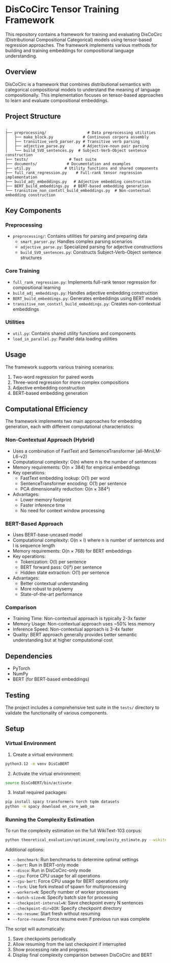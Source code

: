 # DisCoCirc Tensor Training Framework

This repository contains a framework for training and evaluating DisCoCirc (Distributional Compositional Categorical) models using tensor-based regression approaches. The framework implements various methods for building and training embeddings for compositional language understanding.

## Overview

DisCoCirc is a framework that combines distributional semantics with categorical compositional models to understand the meaning of language compositionally. This implementation focuses on tensor-based approaches to learn and evaluate compositional embeddings.

## Project Structure

```
.
├── preprocessing/                  # Data preprocessing utilities
│   ├── make_block.py             # Continuous corpora assembly
│   ├── transitive_verb_parser.py # Transitive verb parsing
│   ├── adjective_parse.py        # Adjective-noun pair parsing
│   └── build_SVO_sentences.py  # Subject-Verb-Object sentence construction
├── tests/                  # Test suite
├── documents/             # Documentation and examples
├── util.py               # Utility functions and shared components
├── full_rank_regression.py    # Full-rank tensor regression implementation
├── build_adj_embeddings.py   # Adjective embedding construction
├── BERT_build_embeddings.py  # BERT-based embedding generation
└── transitive_non_contxtl_build_embeddings.py  # Non-contextual embedding construction
```

## Key Components

### Preprocessing
- `preprocessing/`: Contains utilities for parsing and preparing data
  - `smart_parser.py`: Handles complex parsing scenarios
  - `adjective_parse.py`: Specialized parsing for adjective constructions
  - `build_SVO_sentences.py`: Constructs Subject-Verb-Object sentence structures

### Core Training
- `full_rank_regression.py`: Implements full-rank tensor regression for compositional learning
- `build_adj_embeddings.py`: Handles adjective embedding construction
- `BERT_build_embeddings.py`: Generates embeddings using BERT models
- `transitive_non_contxtl_build_embeddings.py`: Creates non-contextual embeddings

### Utilities
- `util.py`: Contains shared utility functions and components
- `load_in_parallel.py`: Parallel data loading utilities

## Usage

The framework supports various training scenarios:

1. Two-word regression for paired words
2. Three-word regression for more complex compositions
3. Adjective embedding construction
4. BERT-based embedding generation

## Computational Efficiency

The framework implements two main approaches for embedding generation, each with different computational characteristics:

### Non-Contextual Approach (Hybrid)
- Uses a combination of FastText and SentenceTransformer (all-MiniLM-L6-v2)
- Computational complexity: O(n) where n is the number of sentences
- Memory requirements: O(n × 384) for empirical embeddings
- Key operations:
  - FastText embedding lookup: O(1) per word
  - SentenceTransformer encoding: O(1) per sentence
  - PCA dimensionality reduction: O(n × 384²)
- Advantages:
  - Lower memory footprint
  - Faster inference time
  - No need for context window processing

### BERT-Based Approach
- Uses BERT-base-uncased model
- Computational complexity: O(n × l) where n is number of sentences and l is sequence length
- Memory requirements: O(n × 768) for BERT embeddings
- Key operations:
  - Tokenization: O(l) per sentence
  - BERT forward pass: O(l²) per sentence
  - Hidden state extraction: O(1) per sentence
- Advantages:
  - Better contextual understanding
  - More robust to polysemy
  - State-of-the-art performance

### Comparison
- Training Time: Non-contextual approach is typically 2-3x faster
- Memory Usage: Non-contextual approach uses ~50% less memory
- Inference Speed: Non-contextual approach is 3-4x faster
- Quality: BERT approach generally provides better semantic understanding but at higher computational cost

## Dependencies

- PyTorch
- NumPy
- BERT (for BERT-based embeddings)

## Testing

The project includes a comprehensive test suite in the `tests/` directory to validate the functionality of various components.

## Setup

### Virtual Environment

1. Create a virtual environment:
```bash
python3.12 -m venv DisCoBERT
```

2. Activate the virtual environment:
```bash
source DisCoBERT/bin/activate
```

3. Install required packages:
```bash
pip install spacy transformers torch tqdm datasets
python -m spacy download en_core_web_sm
```

### Running the Complexity Estimation

To run the complexity estimation on the full WikiText-103 corpus:

```bash
python theoretical_evaluation/optimized_complexity_estimate.py --wikitext --workers=8
```

Additional options:
- `--benchmark`: Run benchmarks to determine optimal settings
- `--bert`: Run in BERT-only mode
- `--disco`: Run in DisCoCirc-only mode
- `--cpu`: Force CPU usage for all operations
- `--cpu-bert`: Force CPU usage for BERT operations only
- `--fork`: Use fork instead of spawn for multiprocessing
- `--workers=N`: Specify number of worker processes
- `--batch-size=N`: Specify batch size for processing
- `--checkpoint-interval=N`: Save checkpoint every N sentences
- `--checkpoint-dir=DIR`: Specify checkpoint directory
- `--no-resume`: Start fresh without resuming
- `--force-resume`: Force resume even if previous run was complete

The script will automatically:
1. Save checkpoints periodically
2. Allow resuming from the last checkpoint if interrupted
3. Show processing rate and progress
4. Display final complexity comparison between DisCoCirc and BERT


